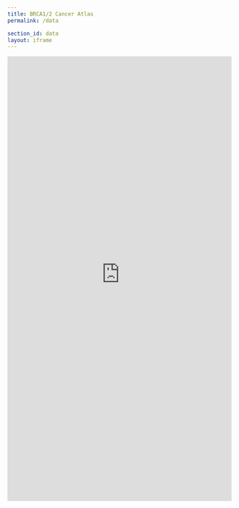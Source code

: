 ```yaml
---
title: BRCA1/2 Cancer Atlas
permalink: /data

section_id: data
layout: iframe
---
```


<iframe id="" class="" src="https://portal-git-develop-gf-dcc-service.vercel.app/explore?contentOnly" style="position: relative; width: 100%; height: 1000px; border: none;"></iframe>